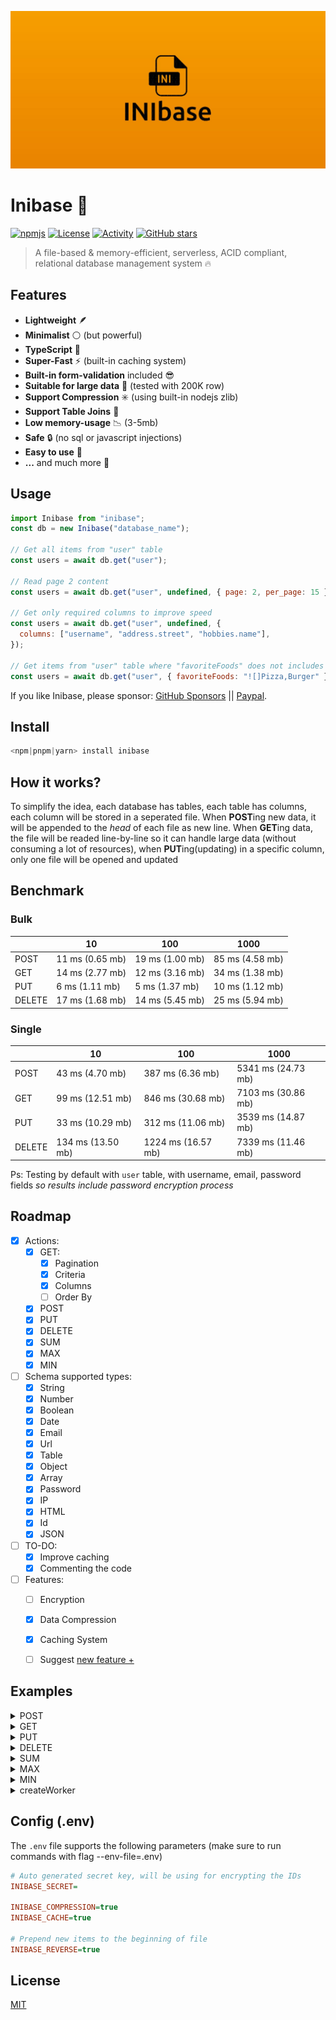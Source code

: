 [![Inibase banner](./.github/assets/banner.jpg)](https://github.com/inicontent/inibase)

# Inibase :pencil:

[![npmjs](https://img.shields.io/npm/dm/inibase.svg?style=flat)](https://www.npmjs.org/package/inibase) [![License](https://img.shields.io/github/license/inicontent/inibase.svg?style=flat&colorA=18181B&colorB=28CF8D)](./LICENSE) [![Activity](https://img.shields.io/github/commit-activity/m/inicontent/inibase)](https://github.com/inicontent/inibase/pulse) [![GitHub stars](https://img.shields.io/github/stars/inicontent/inibase?style=social)](https://github.com/inicontent/inibase)

> A file-based & memory-efficient, serverless, ACID compliant, relational database management system :fire:

## Features

- **Lightweight** 🪶
- **Minimalist** :white_circle: (but powerful)
- **TypeScript** :large_blue_diamond:
- **Super-Fast** :zap: (built-in caching system)
- **Built-in form-validation** included :sunglasses:
- **Suitable for large data** :page_with_curl: (tested with 200K row)
- **Support Compression** :eight_spoked_asterisk: (using built-in nodejs zlib)
- **Support Table Joins** :link:
- **Low memory-usage** :chart_with_downwards_trend: (3-5mb)
- **Safe** :lock: (no sql or javascript injections)
- **Easy to use** :bread:
- **...** and much more :rocket:

## Usage

```js
import Inibase from "inibase";
const db = new Inibase("database_name");

// Get all items from "user" table
const users = await db.get("user");

// Read page 2 content
const users = await db.get("user", undefined, { page: 2, per_page: 15 });

// Get only required columns to improve speed
const users = await db.get("user", undefined, {
  columns: ["username", "address.street", "hobbies.name"],
});

// Get items from "user" table where "favoriteFoods" does not includes "Pizza" or "Burger"
const users = await db.get("user", { favoriteFoods: "![]Pizza,Burger" });
```

If you like Inibase, please sponsor: [GitHub Sponsors](https://github.com/sponsors/inicontent) || [Paypal](https://paypal.me/KarimAmahtil).

## Install

```js
<npm|pnpm|yarn> install inibase
```

## How it works?

To simplify the idea, each database has tables, each table has columns, each column will be stored in a seperated file. When **POST**ing new data, it will be appended to the _head_ of each file as new line. When **GET**ing data, the file will be readed line-by-line so it can handle large data (without consuming a lot of resources), when **PUT**ing(updating) in a specific column, only one file will be opened and updated

## Benchmark

### Bulk

|        | 10              | 100             | 1000            |
|--------|-----------------|-----------------|-----------------|
| POST   | 11 ms (0.65 mb) | 19 ms (1.00 mb) | 85 ms (4.58 mb) |
| GET    | 14 ms (2.77 mb) | 12 ms (3.16 mb) | 34 ms (1.38 mb) |
| PUT    | 6 ms (1.11 mb)  | 5 ms (1.37 mb)  | 10 ms (1.12 mb) |
| DELETE | 17 ms (1.68 mb) | 14 ms (5.45 mb) | 25 ms (5.94 mb) |

### Single

|        | 10                | 100                | 1000               |
|--------|-------------------|--------------------|--------------------|
| POST   | 43 ms (4.70 mb)   | 387 ms (6.36 mb)   | 5341 ms (24.73 mb) |
| GET    | 99 ms (12.51 mb)  | 846 ms (30.68 mb)  | 7103 ms (30.86 mb) |
| PUT    | 33 ms (10.29 mb)  | 312 ms (11.06 mb)  | 3539 ms (14.87 mb) |
| DELETE | 134 ms (13.50 mb) | 1224 ms (16.57 mb) | 7339 ms (11.46 mb) |

Ps: Testing by default with `user` table, with username, email, password fields _so results include password encryption process_


## Roadmap

- [x] Actions:
  - [x] GET:
    - [x] Pagination
    - [x] Criteria
    - [x] Columns
    - [ ] Order By
  - [x] POST
  - [x] PUT
  - [x] DELETE
  - [x] SUM
  - [x] MAX
  - [x] MIN
- [ ] Schema supported types:
  - [x] String
  - [x] Number
  - [x] Boolean
  - [x] Date
  - [x] Email
  - [x] Url
  - [x] Table
  - [x] Object
  - [x] Array
  - [x] Password
  - [x] IP
  - [x] HTML
  - [x] Id
  - [x] JSON
- [ ] TO-DO:
  - [x] Improve caching
  - [x] Commenting the code
- [ ] Features:
  - [ ] Encryption
  - [x] Data Compression
  - [x] Caching System
  - [ ] Suggest [new feature +](https://github.com/inicontent/inibase/discussions/new?category=ideas)


## Examples

<details>
<summary>POST</summary>

```js
import Inibase from "inibase";
const db = new Inibase("/database_name");

const user_schema = [
  {
    key: "username",
    type: "string",
    required: true,
  },
  {
    key: "email",
    type: "string",
    required: true,
  },
  {
    key: "age",
    type: "number",
    required: true,
  },
  {
    key: "isActive",
    type: "boolean",
    // required: false
  },
  {
    key: "hobbies",
    type: "array",
    children: [
      {
        key: "name",
        type: "string",
        // required: false
      },
      {
        key: "level",
        type: "string",
        // required: false
      },
    ],
  },
  {
    key: "favoriteFoods",
    type: "array",
    children: "string",
    // required: false
  },
  {
    key: "address",
    type: "object",
    children: [
      {
        key: "street",
        type: "string",
        // required: false
      },
      {
        key: "city",
        type: "string",
        // required: false
      },
      {
        key: "country",
        type: "string",
        // required: false
      },
    ],
  },
];

const user_data = [
  {
    username: "user1",
    email: "user1@example.com",
    age: 25,
    isActive: true,
    hobbies: [
      { name: "Reading", level: "Intermediate" },
      { name: "Cooking", level: "Beginner" },
    ],
    favoriteFoods: ["Pizza", "Sushi", "Chocolate"],
    address: {
      street: "123 Main St",
      city: "Exampleville",
      country: "Sampleland",
    },
  },
  {
    username: "user2",
    email: "user2@example.com",
    age: 30,
    isActive: false,
    hobbies: [
      { name: "Gardening", level: "Advanced" },
      { name: "Photography", level: "Intermediate" },
    ],
    favoriteFoods: ["Burgers", null, "Salad"],
    address: {
      street: "456 Elm Rd",
      city: "Testington",
      country: "Demo Country",
    },
  },
];

const users = await db.post("user", user_data);
// [
//   {
//     "id": "1d88385d4b1581f8fb059334dec30f4c",
//     "username": "user1",
//     "email": "user1@example.com",
//     "age": 25,
//     "isActive": true,
//     "hobbies": {
//       "name": [
//         "Reading",
//         "Cooking"
//       ],
//       "level": [
//         "Intermediate",
//         "Beginner"
//       ]
//     },
//     "favoriteFoods": [
//       "Pizza",
//       "Sushi",
//       "Chocolate"
//     ],
//     "address": {
//       "street": "123 Main St",
//       "city": "Exampleville",
//       "country": "Sampleland"
//     }
//   },
//   {
//     "id": "5011c230aa44481bf7e8dcfe0710474f",
//     "username": "user2",
//     ...
//   },
//   ...
// ]
```

Link two tables: "product" with "user"

```js
import Inibase from "inibase";
const db = new Inibase("/database_name");

const product_schema = [
  {
    key: "title",
    type: "string",
    required: true,
  },
  {
    key: "price",
    type: "number",
  },
  {
    key: "user",
    type: "table",
    required: true,
  },
];

const product_data = [
  {
    title: "Product 1",
    price: 16,
    user: "1d88385d4b1581f8fb059334dec30f4c",
  },
  {
    title: "Product 2",
    price: 10,
    user: "5011c230aa44481bf7e8dcfe0710474f",
  },
];

const product = await db.post("product", product_data);
// [
//   {
//     "id": "1d88385d4b1581f8fb059334dec30f4c",
//     "title": "Product 1",
//     "price": 16,
//     "user": {
//       "id": "1d88385d4b1581f8fb059334dec30f4c",
//       "username": "user1",
//       "email": "user1@example.com",
//       ...
//     }
//   },
//   {
//     "id": "5011c230aa44481bf7e8dcfe0710474f",
//     "title": "Product 2",
//     "price": 10,
//     "user": {
//       "id": "5011c230aa44481bf7e8dcfe0710474f",
//       "username": "user2",
//       ...
//     }
//   }
// ]
```

</details>

<details>
<summary>GET</summary>

```js
import Inibase from "inibase";
const db = new Inibase("/database_name");

// Get "user" by id
const user = await db.get("user", "1d88385d4b1581f8fb059334dec30f4c");
// {
//     "id": "1d88385d4b1581f8fb059334dec30f4c",
//     "username": "user1",
//     "email": "user1@example.com",
//     "age": 25,
//     "isActive": true,
//     "hobbies": {
//         "name": [
//             "Reading",
//             "Cooking"
//         ],
//         "level": [
//             "Intermediate",
//             "Beginner"
//         ]
//     },
//     "favoriteFoods": [
//         "Pizza",
//         "Sushi",
//         "Chocolate"
//     ],
//     "address": {
//         "street": "123 Main St",
//         "city": "Exampleville",
//         "country": "Sampleland"
//     }
// }

// Get "user" by Criteria: where "favoriteFoods" includes "Pizza"
const users = await db.get("user", { favoriteFoods: "[]Pizza" });
// [
//   {
//     "id": "1d88385d4b1581f8fb059334dec30f4c",
//     "username": "user1",
//     "email": "user1@example.com",
//     "age": 25,
//     "isActive": true,
//     "hobbies": {
//       "name": [
//         "Reading",
//         "Cooking"
//       ],
//       "level": [
//         "Intermediate",
//         "Beginner"
//       ]
//     },
//     "favoriteFoods": [
//       "Pizza",
//       "Sushi",
//       "Chocolate"
//     ],
//     "address": {
//       "street": "123 Main St",
//       "city": "Exampleville",
//       "country": "Sampleland"
//     }
//   },
//   ...
// ]

// Get all "user" columns except "username" & "address.street"
const users = await db.get("user", undefined, {
  columns: ["!username", "!address.street"],
});
```

</details>

<details>
<summary>PUT</summary>

```js
import Inibase from "inibase";
const db = new Inibase("/database_name");

// set "isActive" to "false" for all items in table "user"
await db.put("user", { isActive: false });

// set "isActive" to "true" for specific "user" by id
await db.put("user", { isActive: false }, "1d88385d4b1581f8fb059334dec30f4c");

// set "isActive" to "true" in table "user" by criteria (where "isActive" is equal to "true")
await db.put("user", { isActive: false }, { isActive: true });
```

</details>

<details>
<summary>DELETE</summary>

```js
import Inibase from "inibase";
const db = new Inibase("/database_name");

// delete all items in "user" table
await db.delete("user");

// delete a specific "user" by id
await db.put("user", "1d88385d4b1581f8fb059334dec30f4c");

// delete "user" by criteria (where "isActive" is equal to "false")
await db.put("user", { isActive: false });
```

</details>

<details>
<summary>SUM</summary>

```js
import Inibase from "inibase";
const db = new Inibase("/database_name");

// get the sum of column "age" in "user" table
await db.sum("user", "age");

// get the sum of column "age" by criteria (where "isActive" is equal to "false") in "user" table
await db.sum("user", ["age", ...], { isActive: false });
```

</details>

<details>
<summary>MAX</summary>

```js
import Inibase from "inibase";
const db = new Inibase("/database_name");

// get the biggest number of column "age" in "user" table
await db.max("user", "age");

// get the biggest number of column "age" by criteria (where "isActive" is equal to "false") in "user" table
await db.max("user", ["age", ...], { isActive: false });
```

</details>

<details>
<summary>MIN</summary>

```js
import Inibase from "inibase";
const db = new Inibase("/database_name");

// get the smallest number of column "age" in "user" table
await db.min("user", "age");

// get the smallest number of column "age" by criteria (where "isActive" is equal to "false") in "user" table
await db.min("user", ["age", ...], { isActive: false });
```

</details>

<details>
<summary>createWorker</summary>

```js
import Inibase from "inibase";
const db = new Inibase("/database_name");

// POST 10,000 USER
await Promise.all(
  [...Array(10)]
    .map((x, i) => i)
    .map(
      (_index) =>
        db.createWorker("post", [
          "user",
          [...Array(1000)].map((_, i) => ({
            username: `username_${i + 1}`,
            email: `email_${i + 1}@test.com`,
            password: `password_${i + 1}`,
          })),
        ])
    )
)
```

</details>

## Config (.env)

The `.env` file supports the following parameters (make sure to run commands with flag --env-file=.env)

```ini
# Auto generated secret key, will be using for encrypting the IDs
INIBASE_SECRET=

INIBASE_COMPRESSION=true
INIBASE_CACHE=true

# Prepend new items to the beginning of file 
INIBASE_REVERSE=true
```

## License

[MIT](./LICENSE)
